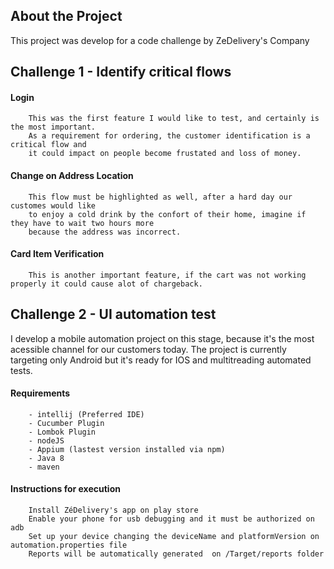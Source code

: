 ## About the Project
This project was develop for a code challenge by ZeDelivery's Company

## Challenge 1 - Identify critical flows

#### Login
        This was the first feature I would like to test, and certainly is the most important.
        As a requirement for ordering, the customer identification is a critical flow and 
        it could impact on people become frustated and loss of money.
        
#### Change on Address Location
        This flow must be highlighted as well, after a hard day our customes would like 
        to enjoy a cold drink by the confort of their home, imagine if they have to wait two hours more
        because the address was incorrect. 
        
#### Card Item Verification
        This is another important feature, if the cart was not working properly it could cause alot of chargeback.
        
## Challenge 2 - UI automation test
I develop a mobile automation project on this stage, because it's the most acessible channel for our customers today.
The project is currently targeting only Android but it's ready for IOS and multitreading automated tests.

#### Requirements
        - intellij (Preferred IDE)
        - Cucumber Plugin
        - Lombok Plugin
        - nodeJS
        - Appium (lastest version installed via npm)
        - Java 8
        - maven
        
#### Instructions for execution
        Install ZéDelivery's app on play store
        Enable your phone for usb debugging and it must be authorized on adb
        Set up your device changing the deviceName and platformVersion on automation.properties file
        Reports will be automatically generated  on /Target/reports folder

        
        


        
        
        
        
        
        
        
        
        

         
 
